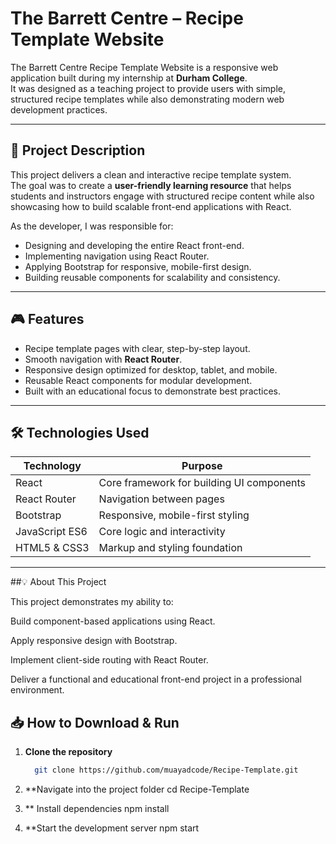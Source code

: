 #  The Barrett Centre – Recipe Template Website  

The Barrett Centre Recipe Template Website is a responsive web application built during my internship at **Durham College**.  
It was designed as a teaching project to provide users with simple, structured recipe templates while also demonstrating modern web development practices.  

---

## 📝 Project Description  
This project delivers a clean and interactive recipe template system.  
The goal was to create a **user-friendly learning resource** that helps students and instructors engage with structured recipe content while also showcasing how to build scalable front-end applications with React.  

As the developer, I was responsible for:  
- Designing and developing the entire React front-end.  
- Implementing navigation using React Router.  
- Applying Bootstrap for responsive, mobile-first design.  
- Building reusable components for scalability and consistency.  

---

## 🎮 Features  
- Recipe template pages with clear, step-by-step layout.  
- Smooth navigation with **React Router**.  
- Responsive design optimized for desktop, tablet, and mobile.  
- Reusable React components for modular development.  
- Built with an educational focus to demonstrate best practices.  

---

## 🛠️ Technologies Used  

| Technology     | Purpose                                   |  
|----------------|-------------------------------------------|  
| React          | Core framework for building UI components |  
| React Router   | Navigation between pages                  |  
| Bootstrap      | Responsive, mobile-first styling          |  
| JavaScript ES6 | Core logic and interactivity              |  
| HTML5 & CSS3   | Markup and styling foundation             |  

---
##💡 About This Project

This project demonstrates my ability to:

Build component-based applications using React.

Apply responsive design with Bootstrap.

Implement client-side routing with React Router.

Deliver a functional and educational front-end project in a professional environment.

## 📥 How to Download & Run  

1. **Clone the repository**  
   ```bash
     git clone https://github.com/muayadcode/Recipe-Template.git
   
2. **Navigate into the project folder
   cd Recipe-Template
   
4. ** Install dependencies
   npm install
   
6. **Start the development server
   npm start
